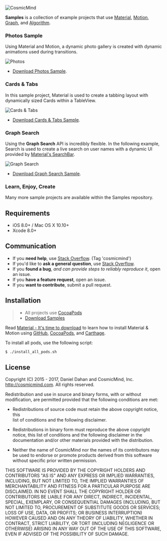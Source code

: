 ![CosmicMind](http://www.cosmicmind.com/samples/github/cosmicmind-logo.png)

**Samples** is a collection of example projects that use [Material](https://github.com/CosmicMind/Material), [Motion](https://github.com/CosmicMind/Motion), [Graph](https://github.com/CosmicMind/Graph), and [Algorithm](https://github.com/CosmicMind/Algorithm).

### Photos Sample

Using Material and Motion, a dynamic photo gallery is created with dynamic animations used during transitions.

![Photos](http://www.cosmicmind.com/motion/projects/photos.gif)

* [Download Photos Sample](https://github.com/CosmicMind/Samples/tree/master/Projects/Programmatic/Photos).

### Cards & Tabs

In this sample project, Material is used to create a tabbing layout with dynamically sized Cards within a TableView.

![Cards & Tabs](http://cosmicmind.com/samples/github/page-tab-bar-controller-2.png)

* [Download Cards & Tabs Sample](https://github.com/CosmicMind/Samples/tree/master/Projects/Programmatic/CardTableView).

### Graph Search

Using the **Graph Search** API is incredibly flexible. In the following example, Search is used to create a live search on user names with a dynamic UI provided by [Material's SearchBar](http://cosmicmind.com/material/searchbar).

![Graph Search](http://www.cosmicmind.com/gifs/shared/search-bar-controller.gif)

* [Download Graph Search Sample](https://github.com/CosmicMind/Samples/tree/master/Projects/Programmatic/Search).

### Learn, Enjoy, Create

Many more sample projects are available within the Samples repository.

## Requirements

* iOS 8.0+ / Mac OS X 10.10+
* Xcode 8.0+

## Communication

- If you **need help**, use [Stack Overflow](http://stackoverflow.com/questions/tagged/cosmicmind). (Tag 'cosmicmind')
- If you'd like to **ask a general question**, use [Stack Overflow](http://stackoverflow.com/questions/tagged/cosmicmind).
- If you **found a bug**, _and can provide steps to reliably reproduce it_, open an issue.
- If you **have a feature request**, open an issue.
- If you **want to contribute**, submit a pull request.

## Installation

> - All projects use [CocoaPods](http://cocoapods.org)
> - [Download Samples](https://github.com/CosmicMind/Samples/archive/master.zip)

Read [Material - It's time to download](https://www.cosmicmind.com/danieldahan/lesson/6) to learn how to install Material & Motion using [GitHub](http://github.com), [CocoaPods](http://cocoapods.org), and [Carthage](https://github.com/Carthage/Carthage).

To install all pods, use the following script:

```bash
$ ./install_all_pods.sh
```

## License

Copyright (C) 2015 - 2017, Daniel Dahan and CosmicMind, Inc. <http://cosmicmind.com>. All rights reserved.

Redistribution and use in source and binary forms, with or without modification, are permitted provided that the following conditions are met:

*   Redistributions of source code must retain the above copyright notice, this     
    list of conditions and the following disclaimer.

*   Redistributions in binary form must reproduce the above copyright notice,
    this list of conditions and the following disclaimer in the documentation
    and/or other materials provided with the distribution.

*   Neither the name of CosmicMind nor the names of its
    contributors may be used to endorse or promote products derived from
    this software without specific prior written permission.

THIS SOFTWARE IS PROVIDED BY THE COPYRIGHT HOLDERS AND CONTRIBUTORS "AS IS" AND ANY EXPRESS OR IMPLIED WARRANTIES, INCLUDING, BUT NOT LIMITED TO, THE IMPLIED WARRANTIES OF MERCHANTABILITY AND FITNESS FOR A PARTICULAR PURPOSE ARE DISCLAIMED. IN NO EVENT SHALL THE COPYRIGHT HOLDER OR CONTRIBUTORS BE LIABLE FOR ANY DIRECT, INDIRECT, INCIDENTAL, SPECIAL, EXEMPLARY, OR CONSEQUENTIAL DAMAGES (INCLUDING, BUT NOT LIMITED TO, PROCUREMENT OF SUBSTITUTE GOODS OR SERVICES; LOSS OF USE, DATA, OR PROFITS; OR BUSINESS INTERRUPTION) HOWEVER CAUSED AND ON ANY THEORY OF LIABILITY, WHETHER IN CONTRACT, STRICT LIABILITY, OR TORT (INCLUDING NEGLIGENCE OR OTHERWISE) ARISING IN ANY WAY OUT OF THE USE OF THIS SOFTWARE, EVEN IF ADVISED OF THE POSSIBILITY OF SUCH DAMAGE.
